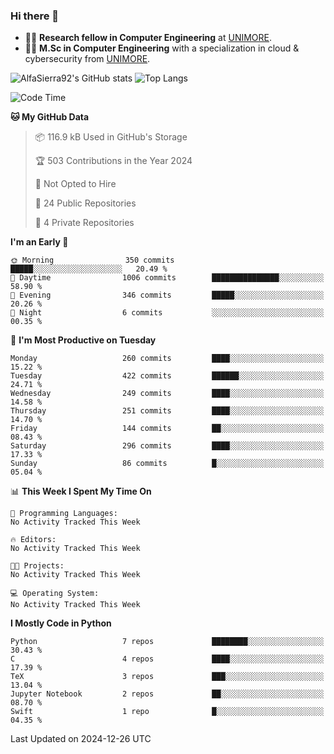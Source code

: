 ### Hi there 👋
- 👨‍💻 **Research fellow in Computer Engineering** at [UNIMORE](https://international.unimore.it/).
- 👨‍🎓 **M.Sc in Computer Engineering** with a specialization in cloud & cybersecurity from [UNIMORE](https://international.unimore.it/).


![AlfaSierra92's GitHub stats](https://github-readme-stats.vercel.app/api?username=AlfaSierra92&theme=nord)
![Top Langs](https://github-readme-stats.vercel.app/api/top-langs/?username=AlfaSierra92&theme=nord&layout=compact)

<!--START_SECTION:waka-->
![Code Time](http://img.shields.io/badge/Code%20Time-210%20hrs%2038%20mins-blue)

**🐱 My GitHub Data** 

> 📦 116.9 kB Used in GitHub's Storage 
 > 
> 🏆 503 Contributions in the Year 2024
 > 
> 🚫 Not Opted to Hire
 > 
> 📜 24 Public Repositories 
 > 
> 🔑 4 Private Repositories 
 > 
**I'm an Early 🐤** 

```text
🌞 Morning                350 commits         █████░░░░░░░░░░░░░░░░░░░░   20.49 % 
🌆 Daytime                1006 commits        ███████████████░░░░░░░░░░   58.90 % 
🌃 Evening                346 commits         █████░░░░░░░░░░░░░░░░░░░░   20.26 % 
🌙 Night                  6 commits           ░░░░░░░░░░░░░░░░░░░░░░░░░   00.35 % 
```
📅 **I'm Most Productive on Tuesday** 

```text
Monday                   260 commits         ████░░░░░░░░░░░░░░░░░░░░░   15.22 % 
Tuesday                  422 commits         ██████░░░░░░░░░░░░░░░░░░░   24.71 % 
Wednesday                249 commits         ████░░░░░░░░░░░░░░░░░░░░░   14.58 % 
Thursday                 251 commits         ████░░░░░░░░░░░░░░░░░░░░░   14.70 % 
Friday                   144 commits         ██░░░░░░░░░░░░░░░░░░░░░░░   08.43 % 
Saturday                 296 commits         ████░░░░░░░░░░░░░░░░░░░░░   17.33 % 
Sunday                   86 commits          █░░░░░░░░░░░░░░░░░░░░░░░░   05.04 % 
```


📊 **This Week I Spent My Time On** 

```text
💬 Programming Languages: 
No Activity Tracked This Week

🔥 Editors: 
No Activity Tracked This Week

🐱‍💻 Projects: 
No Activity Tracked This Week

💻 Operating System: 
No Activity Tracked This Week
```

**I Mostly Code in Python** 

```text
Python                   7 repos             ████████░░░░░░░░░░░░░░░░░   30.43 % 
C                        4 repos             ████░░░░░░░░░░░░░░░░░░░░░   17.39 % 
TeX                      3 repos             ███░░░░░░░░░░░░░░░░░░░░░░   13.04 % 
Jupyter Notebook         2 repos             ██░░░░░░░░░░░░░░░░░░░░░░░   08.70 % 
Swift                    1 repo              █░░░░░░░░░░░░░░░░░░░░░░░░   04.35 % 
```




 Last Updated on 2024-12-26 UTC
<!--END_SECTION:waka-->

<!--
**AlfaSierra92/AlfaSierra92** is a ✨ _special_ ✨ repository because its `README.md` (this file) appears on your GitHub profile.

Here are some ideas to get you started:

- 🔭 I’m currently working on ...
- 🌱 I’m currently learning ...
- 👯 I’m looking to collaborate on ...
- 🤔 I’m looking for help with ...
- 💬 Ask me about ...
- 📫 How to reach me: ...
- 😄 Pronouns: ...
- ⚡ Fun fact: ...
-->
